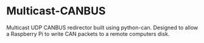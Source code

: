 # Multicast-CANBUS
Multicast UDP CANBUS redirector built using python-can.  Designed to allow a Raspberry Pi to write CAN packets to a remote computers disk.
